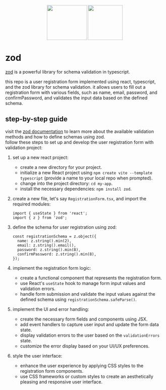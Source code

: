 <p align="center"><img align="center" src="https://github.com/PranavBawgikar/Zodinator/assets/102728016/9224ce43-c618-439b-b519-a931a3dfa50b" height="110" width="127">
<img align="center" src="https://github.com/PranavBawgikar/Zodinator/assets/102728016/f33f65e8-9003-4898-bbc8-62e9b5231ee4" height="110"></p>
<h1>zod</h1>

<a href="https://github.com/colinhacks/zod">zod</a> is a powerful library for schema validation in typescript.

this repo is a user registration form implemented using react, typescript, and the zod library for schema validation. it allows users to fill out a registration form with various fields, such as name, email, password, and confirmPassword, and validates the input data based on the defined schema.

## step-by-step guide
visit the <a href="https://zod.dev/">zod documentation</a> to learn more about the available validation methods and how to define schemas using zod.<br />
follow these steps to set up and develop the user registration form with validation project:

1. set up a new react project:
   - create a new directory for your project.
   - initialize a new React project using `npm create vite --template typescript` (provide a name to your local repo when prompted).
   - change into the project directory: `cd my-app`.
   - install the necessary dependencies: `npm install zod`.

2. create a new file, let's say `RegistrationForm.tsx`, and import the required modules:
   ```tsx
   import { useState } from 'react';
   import { z } from 'zod';
   ```

3. define the schema for user registration using zod:
   ```tsx
   const registrationSchema = z.object({
     name: z.string().min(2),
     email: z.string().email(),
     password: z.string().min(8),
     confirmPassword: z.string().min(8),
   });
   ```

4. implement the registration form logic:
   - create a functional component that represents the registration form.
   - use React's `useState` hook to manage form input values and validation errors.
   - handle form submission and validate the input values against the defined schema using `registrationSchema.safeParse()`.

5. implement the UI and error handling:
   - create the necessary form fields and components using JSX.
   - add event handlers to capture user input and update the form data state.
   - display validation errors to the user based on the `validationErrors` state.
   - customize the error display based on your UI/UX preferences.

6. style the user interface:
   - enhance the user experience by applying CSS styles to the registration form components.
   - use CSS frameworks or custom styles to create an aesthetically pleasing and responsive user interface.<br><br>
